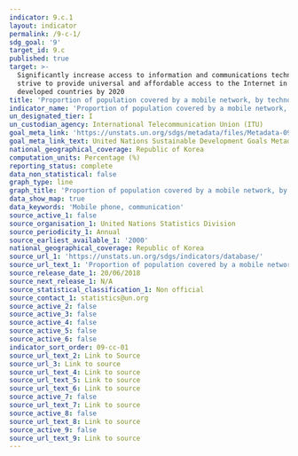 ```yaml
---
indicator: 9.c.1
layout: indicator
permalink: /9-c-1/
sdg_goal: '9'
target_id: 9.c
published: true
target: >-
  Significantly increase access to information and communications technology and
  strive to provide universal and affordable access to the Internet in least
  developed countries by 2020
title: 'Proportion of population covered by a mobile network, by technology'
indicator_name: 'Proportion of population covered by a mobile network, by technology'
un_designated_tier: I
un_custodian_agency: International Telecommunication Union (ITU)
goal_meta_link: 'https://unstats.un.org/sdgs/metadata/files/Metadata-09-0C-01.pdf'
goal_meta_link_text: United Nations Sustainable Development Goals Metadata (PDF 214 KB)
national_geographical_coverage: Republic of Korea
computation_units: Percentage (%)
reporting_status: complete
data_non_statistical: false
graph_type: line
graph_title: 'Proportion of population covered by a mobile network, by technology'
data_show_map: true
data_keywords: 'Mobile phone, communication'
source_active_1: false
source_organisation_1: United Nations Statistics Division
source_periodicity_1: Annual
source_earliest_available_1: '2000'
national_geographical_coverage: Republic of Korea
source_url_1: 'https://unstats.un.org/sdgs/indicators/database/'
source_url_text_1: 'Proportion of population covered by a mobile network, by technology'
source_release_date_1: 20/06/2018
source_next_release_1: N/A
source_statistical_classification_1: Non official
source_contact_1: statistics@un.org
source_active_2: false
source_active_3: false
source_active_4: false
source_active_5: false
source_active_6: false
indicator_sort_order: 09-cc-01
source_url_text_2: Link to Source
source_url_3: Link to source
source_url_text_4: Link to source
source_url_text_5: Link to source
source_url_text_6: Link to source
source_active_7: false
source_url_text_7: Link to source
source_active_8: false
source_url_text_8: Link to source
source_active_9: false
source_url_text_9: Link to source
---
```

